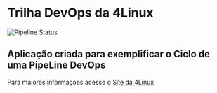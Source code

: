 # Trilha DevOps da 4Linux

![Pipeline Status](https://github.com/mariaalicemarinho/DevOpsLab-HelloWorld/actions/workflows/8pipeline.yml/badge.svg)


## Aplicação criada para exemplificar o Ciclo de uma PipeLine DevOps


Para maiores informações acesse o [Site da 4Linux](https://www.4linux.com.br/cursos/devops)
